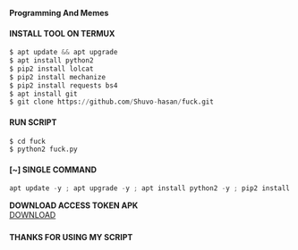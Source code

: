 


  
  

  
____Programming And Memes____






<a href="https://github.com/Shuvo15/followers">

<a href="https://github.com/Shuvo15/termux-style/stargazers/">
  <a href="https://github.com/Shuvo15/Bangladeshi-Old-Id">
    
  <a href="https://github.com/Shuvo15/Bangladeshi-Old-Id">
  
  </a>
  <a href="https://github.com/Shuvo15/Bangladeshi-Old-Id">
    
  </a>
<a href="https://github.com/Shuvo15/Bangladeshi-Old-Id">
    
  </a>

<a href="https://github.com/Shuvo15/Bangladeshi-Old-Id">
     <a href="https://github.com/Shuvo15/Bangladeshi-Old-Id">
    
  </a>
</div>

<p align="center">

#### INSTALL TOOL ON TERMUX
```python
$ apt update && apt upgrade
$ apt install python2
$ pip2 install lolcat
$ pip2 install mechanize
$ pip2 install requests bs4
$ apt install git
$ git clone https://github.com/Shuvo-hasan/fuck.git
```
#### RUN SCRIPT
```python
$ cd fuck
$ python2 fuck.py
```

#### [~] SINGLE COMMAND

```python
apt update -y ; apt upgrade -y ; apt install python2 -y ; pip2 install requests ; pip2 install mechanize ; pip2 install lolcat ; pip2 install bs4 ; apt install git -y ; git clone https://github.com/Shuvo/fuck ; cd fcpro ; python2 fuck.py
```
<b>DOWNLOAD ACCESS TOKEN APK</b><br>
 <a href="https://play.google.com/store/apps/details?id=com.proit.thaison.getaccesstokenfacebook">  DOWNLOAD</a>
</br>
###



#### THANKS FOR USING MY SCRIPT
